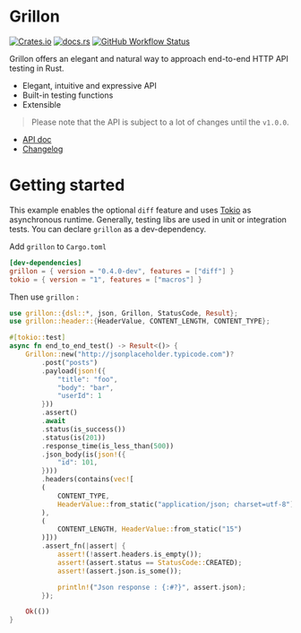 # Grillon

[![Crates.io](https://img.shields.io/crates/v/grillon)](https://crates.io/crates/grillon)
[![docs.rs](https://img.shields.io/docsrs/grillon)](https://docs.rs/grillon/latest/grillon)
[![GitHub Workflow Status](https://img.shields.io/github/workflow/status/theredfish/grillon/Rust%20CI)](https://github.com/theredfish/grillon/actions?query=workflow%3A%22Rust+CI%22+branch%3Amain)

Grillon offers an elegant and natural way to approach end-to-end HTTP API testing in Rust.

- Elegant, intuitive and expressive API
- Built-in testing functions
- Extensible

> Please note that the API is subject to a lot of changes until the `v1.0.0`.

- [API doc](https://docs.rs/grillon/latest/grillon)
- [Changelog](https://github.com/theredfish/grillon/blob/main/CHANGELOG.md)

# Getting started

This example enables the optional `diff` feature and uses [Tokio](https://tokio.rs/) as asynchronous runtime.
Generally, testing libs are used in unit or integration tests. You can declare `grillon` as a dev-dependency.

Add `grillon` to `Cargo.toml`

```toml
[dev-dependencies]
grillon = { version = "0.4.0-dev", features = ["diff"] }
tokio = { version = "1", features = ["macros"] }
```

Then use `grillon` :

```rust
use grillon::{dsl::*, json, Grillon, StatusCode, Result};
use grillon::header::{HeaderValue, CONTENT_LENGTH, CONTENT_TYPE};

#[tokio::test]
async fn end_to_end_test() -> Result<()> {
    Grillon::new("http://jsonplaceholder.typicode.com")?
        .post("posts")
        .payload(json!({
            "title": "foo",
            "body": "bar",
            "userId": 1
        }))
        .assert()
        .await
        .status(is_success())
        .status(is(201))
        .response_time(is_less_than(500))
        .json_body(is(json!({
            "id": 101,
        })))
        .headers(contains(vec![
        (
            CONTENT_TYPE,
            HeaderValue::from_static("application/json; charset=utf-8"),
        ),
        (
            CONTENT_LENGTH, HeaderValue::from_static("15")
        )]))
        .assert_fn(|assert| {
            assert!(!assert.headers.is_empty());
            assert!(assert.status == StatusCode::CREATED);
            assert!(assert.json.is_some());

            println!("Json response : {:#?}", assert.json);
        });

    Ok(())
}
```
